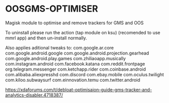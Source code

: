 # OOSGMS-OPTIMISER
Magisk module to optimise and remove trackers for GMS and OOS

To uninstall please run the action (tap module on ksu) (recomended to use mmrl app) and then un-install normally.

Also applies aditional tweaks to:
com.google.ar.core
com.google.android.google
com.google.android.projection.gearhead
com.google.android.play.games
com.zhiliaoapp.musically
com.instagram.android
com.facebook.katana
com.reddit.frontpage
org.telegram.messenger
com.ketchapp.rider
com.coinbase.android
com.alibaba.aliexpresshd
com.discord
com.ebay.mobile
com.oculus.twilight
com.kiloo.subwaysurf
com.einnovation.temu
com.twitter.android

https://xdaforums.com/t/debloat-optimisaion-guide-gms-tracker-and-analytics-disabler.4718387/

